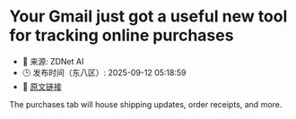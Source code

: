 # Your Gmail just got a useful new tool for tracking online purchases
- 📅 来源: ZDNet AI
- 🕒 发布时间（东八区）: 2025-09-12 05:18:59
- 🔗 [原文链接](https://www.zdnet.com/article/google-unveils-a-new-tool-to-help-you-keep-track-of-your-online-purcahses/)

The purchases tab will house shipping updates, order receipts, and more.